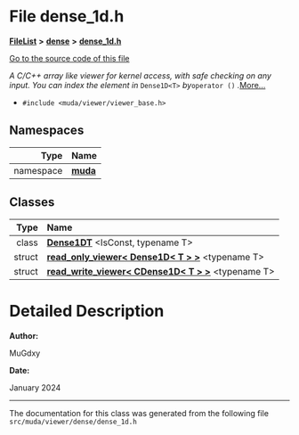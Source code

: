 

# File dense\_1d.h



[**FileList**](files.md) **>** [**dense**](dir_23ef7a0035d05de8c06b1bf3400c653b.md) **>** [**dense\_1d.h**](dense__1d_8h.md)

[Go to the source code of this file](dense__1d_8h_source.md)

_A C/C++ array like viewer for kernel access, with safe checking on any input. You can index the element in_ `Dense1D<T>` _by_`operator ()` _._[More...](#detailed-description)

* `#include <muda/viewer/viewer_base.h>`













## Namespaces

| Type | Name |
| ---: | :--- |
| namespace | [**muda**](namespacemuda.md) <br> |


## Classes

| Type | Name |
| ---: | :--- |
| class | [**Dense1DT**](classmuda_1_1_dense1_d_t.md) &lt;IsConst, typename T&gt;<br> |
| struct | [**read\_only\_viewer&lt; Dense1D&lt; T &gt; &gt;**](structmuda_1_1read__only__viewer_3_01_dense1_d_3_01_t_01_4_01_4.md) &lt;typename T&gt;<br> |
| struct | [**read\_write\_viewer&lt; CDense1D&lt; T &gt; &gt;**](structmuda_1_1read__write__viewer_3_01_c_dense1_d_3_01_t_01_4_01_4.md) &lt;typename T&gt;<br> |


















































# Detailed Description




**Author:**

MuGdxy 




**Date:**

January 2024 





    

------------------------------
The documentation for this class was generated from the following file `src/muda/viewer/dense/dense_1d.h`

